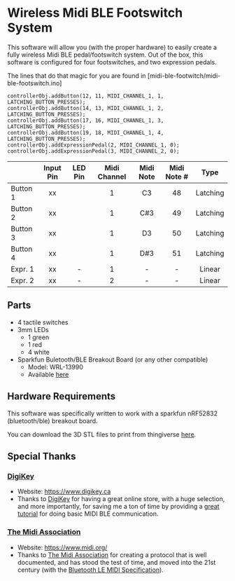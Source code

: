 # Wireless Midi BLE Footswitch System

This software will allow you (with the proper hardware) to easily create a fully wireless Midi BLE pedal/footswitch system.  Out of the box, this software is configured for four footswitches, and two expression pedals.

The lines that do that magic for you are found in [midi-ble-footwitch/midi-ble-footswitch.ino]

```
controllerObj.addButton(12, 11, MIDI_CHANNEL_1, 1, LATCHING_BUTTON_PRESSES);
controllerObj.addButton(14, 13, MIDI_CHANNEL_1, 2, LATCHING_BUTTON_PRESSES);
controllerObj.addButton(17, 16, MIDI_CHANNEL_1, 3, LATCHING_BUTTON_PRESSES);
controllerObj.addButton(19, 18, MIDI_CHANNEL_1, 4, LATCHING_BUTTON_PRESSES);
controllerObj.addExpressionPedal(2, MIDI_CHANNEL_1, 0);
controllerObj.addExpressionPedal(3, MIDI_CHANNEL_2, 0);
```


|          | Input Pin | LED Pin | Midi Channel | Midi Note | Midi Note # | Type     |
|----------|:---------:|:-------:|:------------:|:---------:|:-----------:|:--------:|
| Button 1 | xx        |         | 1            | C3        | 48          | Latching |
| Button 2 | xx        |         | 1            | C#3       | 49          | Latching |
| Button 3 | xx        |         | 1            | D3        | 50          | Latching |
| Button 4 | xx        |         | 1            | D#3       | 51          | Latching |
| Expr. 1  | xx        | -       | 1            | -         | -           | Linear   |
| Expr. 2  | xx        | -       | 2            | -         | -           | Linear   |



## Parts

- 4 tactile switches
- 3mm LEDs
  - 1 green
  - 1 red
  - 4 white
- Sparkfun Buletooth/BLE Breakout Board (or any other compatible)
  - Model: WRL-13990
  - Available [here](https://www.digikey.ca/product-detail/en/sparkfun-electronics/WRL-13990/1568-1449-ND/6562783)


## Hardware Requirements

This software was specifically written to work with a sparkfun nRF52832 (bluetooth/ble) breakout board.





You can download the 3D STL files to print from thingiverse [here](https://www.thingiverse.com/thing:4134488).


## Special Thanks

### [DigiKey](https://www.digikey.ca)

- Website: https://www.digikey.ca
- Thanks to [DigiKey](https://www.digikey.ca) for having a great online store, with a huge selection, and more importantly, for saving me a ton of time by providing a [great tutorial](https://www.digikey.ca/en/maker/projects/midi-ble-tutorial/6964435cd2854ed1856aeb7b177312c3) for doing basic MIDI BLE communication.

### [The Midi Association](https://www.midi.org/)

- Website: https://www.midi.org/
- Thanks to [The Midi Association](https://www.midi.org/) for creating a protocol that is well documented, and has stood the test of time, and moved into the 21st century (with the [Bluetooth LE MIDI Specification](https://www.midi.org/specifications/item/bluetooth-le-midi)).
